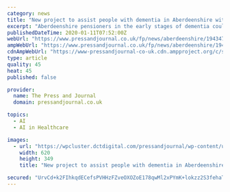 ```yaml
---
category: news
title: "New project to assist people with dementia in Aberdeenshire with artificial intelligence technology"
excerpt: "Aberdeenshire pensioners in the early stages of dementia could soon be assisted by new artificial intelligence technology ... day-to-day activities. The therapy team hopes that introducing ..."
publishedDateTime: 2020-01-11T07:52:00Z
webUrl: "https://www.pressandjournal.co.uk/fp/news/aberdeenshire/1943471/new-project-to-assist-people-with-dementia-in-aberdeenshire-with-artificial-intelligence-technology/"
ampWebUrl: "https://www.pressandjournal.co.uk/fp/news/aberdeenshire/1943471/new-project-to-assist-people-with-dementia-in-aberdeenshire-with-artificial-intelligence-technology/amp/"
cdnAmpWebUrl: "https://www-pressandjournal-co-uk.cdn.ampproject.org/c/s/www.pressandjournal.co.uk/fp/news/aberdeenshire/1943471/new-project-to-assist-people-with-dementia-in-aberdeenshire-with-artificial-intelligence-technology/amp/"
type: article
quality: 45
heat: 45
published: false

provider:
  name: The Press and Journal
  domain: pressandjournal.co.uk

topics:
  - AI
  - AI in Healthcare

images:
  - url: "https://wpcluster.dctdigital.com/pressandjournal/wp-content/uploads/sites/2/2016/11/P-9ecf8480-b7d1-4c00-89c5-f75c1879f2d7-620x349.jpg"
    width: 620
    height: 349
    title: "New project to assist people with dementia in Aberdeenshire with artificial intelligence technology"

secured: "UrvCd+k2FIhkqdECefsPVHHzFZveOXOZoE178qwMl2xPYmK+lokzz2S3fehaTBfg681TO0bKE2ltzG8efxWDkMkgOrDSWlP6U4TtjxQanh4k33N1sZPniFhBei51lVIgOQTh5Vpo40uhOTJPZ7zFq8rv4XrYPxAvC2BygU3rckkWo20Mi+4VA6MD+5LPqbE4NyRWzbwhTQDDvG7mEEIAFC6QiTSFsBQ3xccyvJYvYSciJu+RMzFoMHG/CS8lm7i/ScUWc9vJfiFAvhUGoe+RL3PrQqX081fAzGvJWZYIuSd9jLnNy9WrmdDGPYN0FO7o;krRe0p2+oWgQvcm5jaOg5Q=="
---
```


